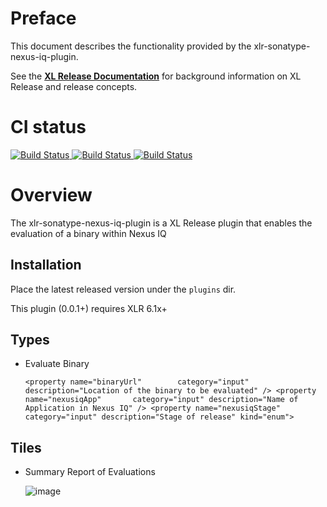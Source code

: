 # Preface #

This document describes the functionality provided by the xlr-sonatype-nexus-iq-plugin.

See the **[XL Release Documentation](https://docs.xebialabs.com/xl-release/index.html)** for background information on XL Release and release concepts.

# CI status #

[![Build Status][xlr-sonatype-nexus-iq-travis-image] ][xlr-sonatype-nexus-iq-travis-url]
[![Build Status][xlr-sonatype-nexus-iq-codacy-image] ][xlr-sonatype-nexus-iq-codacy-url]
[![Build Status][xlr-sonatype-nexus-iq-code-climate-image] ][xlr-sonatype-nexus-iq-code-climate-url]


[xlr-sonatype-nexus-iq-travis-image]: https://travis-ci.org/vanstoner/xlr-sonatype-nexus-iq-plugin.svg?branch=master
[xlr-sonatype-nexus-iq-travis-url]: https://travis-ci.org/vanstoner/xlr-sonatype-nexus-iq-plugin
[xlr-sonatype-nexus-iq-codacy-image]: https://api.codacy.com/project/badge/Grade/b78313b1eb1b4b058dc4512b4d48c26f
[xlr-sonatype-nexus-iq-codacy-url]: https://www.codacy.com/app/rvanstone/xlr-sonatype-nexus-iq-plugin
[xlr-sonatype-nexus-iq-code-climate-image]: https://codeclimate.com/github/vanstoner/xlr-sonatype-nexus-iq-plugin/badges/gpa.svg
[xlr-sonatype-nexus-iq-code-climate-url]: https://codeclimate.com/github/vanstoner/xlr-sonatype-nexus-iq-plugin


# Overview #

The xlr-sonatype-nexus-iq-plugin is a XL Release plugin that enables the evaluation of a binary within Nexus IQ

## Installation ##

Place the latest released version under the `plugins` dir.

This plugin (0.0.1+) requires XLR 6.1x+

## Types ##

+ Evaluate Binary

   `<property name="binaryUrl"        category="input" description="Location of the binary to be evaluated" />
    <property name="nexusiqApp"       category="input" description="Name of Application in Nexus IQ" />
    <property name="nexusiqStage"     category="input" description="Stage of release" kind="enum">`

## Tiles ##

+ Summary Report of Evaluations

  ![image](images/SonatypeNexusTile.png)
